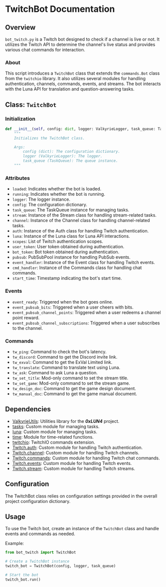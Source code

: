 # TwitchBot Documentation

## Overview

`bot_twitch.py` is a Twitch bot designed to check if a channel is live or not. It utilizes the Twitch API to determine the channel's live status and provides various chat commands for interaction.

### About

This script introduces a `TwitchBot` class that extends the `commands.Bot` class from the `twitchio` library. It also utilizes several modules for handling authentication, channels, commands, events, and streams. The bot interacts with the Luna API for translation and question-answering tasks.

## Class: `TwitchBot`

### Initialization

```python
def __init__(self, config: dict, logger: ValkyrieLogger, task_queue: TaskQueue):
    """
    Initializes the TwitchBot class.

    Args:
        config (dict): The configuration dictionary.
        logger (ValkyrieLogger): The logger.
        task_queue (TaskQueue): The queue instance.
    """
```

### Attributes

- `loaded`: Indicates whether the bot is loaded.
- `running`: Indicates whether the bot is running.
- `logger`: The logger instance.
- `config`: The configuration dictionary.
- `task_queue`: The TaskQueue instance for managing tasks.
- `stream`: Instance of the Stream class for handling stream-related tasks.
- `channel`: Instance of the Channel class for handling channel-related tasks.
- `auth`: Instance of the Auth class for handling Twitch authentication.
- `luna`: Instance of the Luna class for Luna API interactions.
- `scopes`: List of Twitch authentication scopes.
- `user_token`: User token obtained during authentication.
- `bot_token`: Bot token obtained during authentication.
- `pubsub`: PubSubPool instance for handling PubSub events.
- `event_handler`: Instance of the Event class for handling Twitch events.
- `cmd_handler`: Instance of the Commands class for handling chat commands.
- `start_time`: Timestamp indicating the bot's start time.

### Events

- `event_ready`: Triggered when the bot goes online.
- `event_pubsub_bits`: Triggered when a user cheers with bits.
- `event_pubsub_channel_points`: Triggered when a user redeems a channel point reward.
- `event_pubsub_channel_subscriptions`: Triggered when a user subscribes to the channel.

### Commands

- `tw_ping`: Command to check the bot's latency.
- `tw_discord`: Command to get the Discord invite link.
- `tw_exval`: Command to get the ExVal Limited link.
- `tw_translate`: Command to translate text using Luna.
- `tw_ask`: Command to ask Luna a question.
- `tw_set_title`: Mod-only command to set the stream title.
- `tw_set_game`: Mod-only command to set the stream game.
- `tw_design_doc`: Command to get the game design document.
- `tw_manual_doc`: Command to get the game manual document.

## Dependencies

- [ValkyrieUtils](https://github.com/ValkyFischer/ValkyrieUtils): Utilities library for the ***0xLUN4*** project.
- [tasks](modules/tasks.md): Custom module for managing tasks.
- [luna](modules/luna.md): Custom module for managing tasks.
- [time](https://docs.python.org/3/library/time.html): Module for time-related functions.
- [twitchio](https://twitchio.dev/en/stable/): TwitchIO commands extension.
- [Twitch.auth](twitch/auth.md): Custom module for handling Twitch authentication.
- [Twitch.channel](twitch/channel.md): Custom module for handling Twitch channels.
- [Twitch.commands](twitch/commands.md): Custom module for handling Twitch chat commands.
- [Twitch.events](twitch/events.md): Custom module for handling Twitch events.
- [Twitch.stream](twitch/stream.md): Custom module for handling Twitch streams.

## Configuration

The TwitchBot class relies on configuration settings provided in the overall project configuration dictionary.

## Usage

To use the Twitch bot, create an instance of the `TwitchBot` class and handle events and commands as needed.

Example:

```python
from bot_twitch import TwitchBot

# Create a TwitchBot instance
twitch_bot = TwitchBot(config, logger, task_queue)

# Start the bot
twitch_bot.run()
```